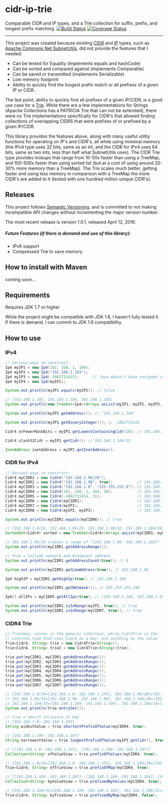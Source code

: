 # cidr-ip-trie
Comparable CIDR and IP types, and a Trie collection for suffix, prefix, and longest prefix matching.
[![Build Status](https://travis-ci.org/veqryn/cidr-ip-trie.svg?branch=master)](https://travis-ci.org/veqryn/cidr-ip-trie)
[![Coverage Status](https://coveralls.io/repos/veqryn/cidr-ip-trie/badge.svg?branch=master&service=github)](https://coveralls.io/github/veqryn/cidr-ip-trie?branch=master)
___

This project was created because existing [CIDR](https://en.wikipedia.org/wiki/Classless_Inter-Domain_Routing)
and [IP](https://en.wikipedia.org/wiki/IP_address) types, such as
[Apache Commons Net SubnetUtils](https://commons.apache.org/proper/commons-net), did not provide the
features that I needed:
  * Can be tested for Equality (implements equals and hashCode)
  * Can be sorted and compared against (implements Comparable)
  * Can be saved or transmitted (implements Serializable)
  * Low memory footprint
  * Ability to quickly find the longest prefix match or all prefixes of a given IP or CIDR.

The last point, ability to quickly find all prefixes of a given IP/CIDR, is a good use case for a
[Trie](http://en.wikipedia.org/wiki/Trie). While there are a few implementations for Strings
(Apache Collections has a PATRICIA Trie that can not be extended), there were no Trie implementations
specifically for CIDR's that allowed finding collections of overlapping CIDRS that were prefixes of
or prefixed by a given IP/CIDR.

This library provides the features above, along with many useful utility functions for operating on
IP's and CIDR's, all while using mimimal memory (the IPv4 type uses 32 bits, same as an int, and
the CIDR for IPv4 uses 64 bits, same as two ints, less than half what SubnetUtils uses).
The CIDR Trie type provides lookups that range from 10-50x faster than using a TreeMap, and 100-500x
faster than using sorted list (but at a cost of using around 20-30% more memory than a TreeMap). The
Trie scales much better, getting faster and using less memory in comparison with a TreeMap the more
CIDR's are added to it (tested with one hundred million unique CIDR's).


## Releases
This project follows [Semantic Versioning](http://semver.org/), and is committed to not making
incompatible API changes without incrementing the major version number.

The most recent release is version 1.0.1, released April 12, 2016.

##### Future Features (if there is demand and use of this library):
  * IPv6 support
  * Compressed Trie to save memory


## How to install with Maven
coming soon...


## Requirements
Requires JDK 1.7 or higher

While the project might be compatible with JDK 1.6, I haven't fully tested it.
If there is demand, I can commit to JDK 1.6 compatibility.


## How to use

### IPv4
```java
// Various ways to construct:
Ip4 myIP1 = new Ip4(192, 168, 1, 104);
Ip4 myIP2 = new Ip4("192.168.1.103");
Ip4 myIP3 = new Ip4(-1062731415);      // Java doesn't have unsigned integer types
Ip4 myIP4 = new Ip4(myIP1);

System.out.println(myIP1.equals(myIP2)); // false

// [192.168.1.103, 192.168.1.104, 192.168.1.105]
System.out.println(new TreeSet<Ip4>(Arrays.asList(myIP1, myIP2, myIP3, myIP4)));

System.out.println(myIP1.getAddress()); // "192.168.1.104"

System.out.println(myIP1.getBinaryInteger()); // -1062731416

Cidr4 orFewerMaskBits = myIP1.getLowestContainingCidr(28); // 192.168.1.96/28

Cidr4 slash32Cidr = myIP1.getCidr(); // 192.168.1.104/32

InetAddress inetAddress = myIP1.getInetAddress();
```


### CIDR for IPv4
```java
// Various ways to construct:
Cidr4 myCIDR1 = new Cidr4("192.168.1.96/29");
Cidr4 myCIDR2 = new Cidr4("192.168.1.98", true);           // 192.168.1.98/32 (true = append /32 if missing)
Cidr4 myCIDR3 = new Cidr4("192.168.1.0", "255.255.255.0"); // 192.168.1.0/24
Cidr4 myCIDR4 = new Cidr4(192, 168, 1, 104, 30);           // 192.168.1.104/30
Cidr4 myCIDR5 = new Cidr4(-1062731414, 31);                // 192.168.1.106/31
Cidr4 myCIDR6 = new Cidr4(myCIDR1);                        // 192.168.1.96/29
Cidr4 myCIDR7 = new Cidr4(myIP1);                          // 192.168.1.104/32
Cidr4 myCIDR8 = new Cidr4(myIP2, myIP3);                   // 192.168.1.96/28

System.out.println(myCIDR1.equals(myCIDR6)); // true

// [192.168.1.0/24, 192.168.1.96/29, 192.168.1.98/32, 192.168.1.104/30, 192.168.1.104/32, 192.168.1.106/31]
SortedSet<Cidr4> sorted = new TreeSet<Cidr4>(Arrays.asList(myCIDR1, myCIDR2, myCIDR3, myCIDR4, myCIDR5, myCIDR6, myCIDR7));

// 192.168.1.96/29 creates a range of "[192.168.1.96--192.168.1.103]"
System.out.println(myCIDR1.getAddressRange());

// true = include network and broadcast address
System.out.println(myCIDR1.getAddressCount(true)); // 8

System.out.println(myCIDR1.getLowAddress(true)); // 192.168.1.96

Ip4 highIP = myCIDR1.getHighIp(true); // 192.168.1.103

System.out.println(myCIDR1.getNetmask()); // 255.255.255.248

Ip4[] allIPs = myCIDR5.getAllIps(true); // [192.168.1.106, 192.168.1.107]

System.out.println(myCIDR1.isInRange(myIP2, true)); // true
System.out.println(myCIDR1.isInRange(myCIDR7, true)); // true
```


### CIDR4 Trie
```java
// Trie<key, value> is the generic interface, while Cidr4Trie is the
// concrete type that uses Cidr4 as a key, and anything as the value
Trie<Cidr4, String> trie = new Cidr4Trie<String>();
Trie<Cidr4, String> trie2 = new Cidr4Trie<String>(trie);

trie.put(myCIDR1, myCIDR1.getAddressRange());
trie.put(myCIDR2, myCIDR2.getAddressRange());
trie.put(myCIDR3, myCIDR3.getAddressRange());
trie.put(myCIDR4, myCIDR4.getAddressRange());
trie.put(myCIDR5, myCIDR5.getAddressRange());
trie.put(myCIDR6, myCIDR6.getAddressRange());
trie.put(myCIDR7, myCIDR7.getAddressRange());

// [192.168.1.0/24=[192.168.1.0--192.168.1.255], 192.168.1.96/29=[192.168.1.96--192.168.1.103],
// 192.168.1.98/32=[192.168.1.98--192.168.1.98], 192.168.1.104/30=[192.168.1.104--192.168.1.107],
// 192.168.1.104/32=[192.168.1.104--192.168.1.104], 192.168.1.106/31=[192.168.1.106--192.168.1.107]]
System.out.println(trie.entrySet());

// true = search inclusive of key
// [192.168.1.0--192.168.1.255]
String widestValue = trie.shortestPrefixOfValue(myCIDR4, true);

// [192.168.1.104--192.168.1.107]
String narrowestValue = trie.longestPrefixOfValue(myIP3.getCidr(), true);

// [[192.168.1.0--192.168.1.255], [192.168.1.104--192.168.1.107]]
Collection<String> ofValueView = trie.prefixOfValues(myCIDR4, true);

// {192.168.1.0/24=[192.168.1.0--192.168.1.255], 192.168.1.104/30=[192.168.1.104--192.168.1.107]}
Trie<Cidr4, String> ofTrieView = trie.prefixOfMap(myCIDR4, true);

// [[192.168.1.104--192.168.1.107], [192.168.1.104--192.168.1.104], [192.168.1.106--192.168.1.107]]
Collection<String> byValueView = trie.prefixedByValues(myCIDR4, true);

// {192.168.1.104/32=[192.168.1.104--192.168.1.104], 192.168.1.106/31=[192.168.1.106--192.168.1.107]}
Trie<Cidr4, String> byTrieView = trie.prefixedByMap(myCIDR4, false);
```
